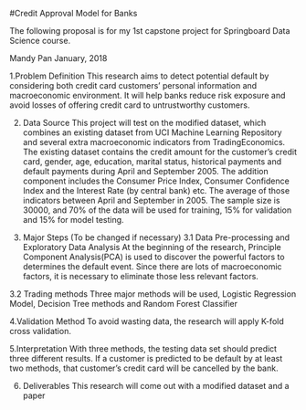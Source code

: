 #Credit Approval Model for Banks

The following proposal is for my 1st capstone project for Springboard Data Science course.
 
Mandy Pan
January, 2018

1.Problem Definition
This research aims to detect potential default by considering both credit card customers’ personal information and macroeconomic environment. It will help banks reduce risk exposure and avoid losses of offering credit card to untrustworthy customers.

2. Data Source
This project will test on the modified dataset, which combines an existing dataset from UCI Machine Learning Repository and several extra macroeconomic indicators from TradingEconomics. The existing dataset contains the credit amount for the customer’s credit card, gender, age, education, marital status, historical payments and default payments during April and September 2005. The addition component includes the Consumer Price Index, Consumer Confidence Index and the Interest Rate (by central bank) etc. The average of those indicators between April and September in 2005.  The sample size is 30000, and 70% of the data will be used for training, 15% for validation and 15% for model testing. 

3. Major Steps (To be changed if necessary)
3.1 Data Pre-processing and Exploratory Data Analysis 
At the beginning of the research, Principle Component Analysis(PCA) is used to discover the powerful factors to determines the default event.  Since there are lots of macroeconomic factors, it is necessary to eliminate those less relevant factors.

3.2 Trading methods
Three major methods will be used, Logistic Regression Model, Decision Tree methods and Random Forest Classifier

4.Validation Method
To avoid wasting data, the research will apply K-fold cross validation.  

5.Interpretation
With three methods, the testing data set should predict three different results. If a customer is predicted to be default by at least two methods, that customer’s credit card will be cancelled by the bank.

6. Deliverables
This research will come out with a modified dataset and a paper 
